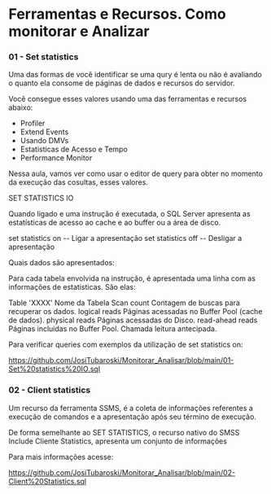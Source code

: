 # Ferramentas e Recursos. Como monitorar e Analizar

### 01 - Set statistics

Uma das formas de você identificar se uma qury é lenta ou não é avaliando o quanto ela consome de páginas de dados e recursos do servidor.

Você consegue esses valores usando uma das ferramentas e recursos abaixo:

 - Profiler
 - Extend Events
 - Usando DMVs
 - Estatisticas de Acesso e Tempo
 - Performance Monitor

Nessa aula, vamos ver como usar o editor de query para obter no momento da execução das cosultas, esses valores.

SET STATISTICS IO

Quando ligado e uma instrução é executada, o SQL Server apresenta as estatísticas de acesso ao cache e ao buffer ou a área de disco.

set statistics on -- Ligar a apresentação
set statistics off -- Desligar a apresentação

Quais dados são apresentados:

Para cada tabela envolvida na instrução, é apresentada uma linha com as informações de estatisticas. São elas:

Table 'XXXX'       Nome da Tabela
Scan count         Contagem de buscas para recuperar os dados.
logical reads      Páginas acessadas no Buffer Pool (cache de dados).
physical reads     Páginas acessadas do Disco.
read-ahead reads   Páginas incluidas no Buffer Pool. Chamada leitura antecipada.

Para verificar queries com exemplos da utilização de set statistics on:

https://github.com/JosiTubaroski/Monitorar_Analisar/blob/main/01-Set%20statistics%20IO.sql

### 02 - Client statistics

Um recurso da ferramenta SSMS, é a coleta de informações referentes a execução de comandos e a apresentação após seu término de execução.

De forma semelhante ao SET STATISTICS, o recurso nativo do SMSS
Include Cliente Statistics, apresenta um conjunto de informações

Para mais informações acesse:

https://github.com/JosiTubaroski/Monitorar_Analisar/blob/main/02-Client%20Statistics.sql


